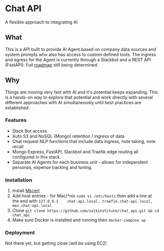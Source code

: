 # Chat API
A flexible approach to integrating AI

## What
This is a API built to provide AI Agent based on company data sources and system prompts who also has access to custom defined tools.
The ingress and egress for the Agent is currently through a Slackbot and a REST API (FastAPI). 
Full [roadmap](https://github.com/salkinstitute/chat_api/edit/main/planning.md) still being determined.

## Why
Things are moving very fast with AI and it's potential keeps expanding.  This is a hands-on way to explore that potential and work directly with several different approaches with AI simultaneously until best practices are established.


### Features
- Slack Bot access
- Auto S3 and NoSQL (Mongo) retention / ingress of data
- Chat request NLP functions that include data ingress, note taking, note recall
- Mongo Express, FastAPI, Slackbot and Traefik edge routing all configured in this stack.
- Separate AI Agents for each business unit - allows for independent personas, expense tracking and tuning.
    
    
### Installation
1. Install [Mkcert](https://github.com/FiloSottile/mkcert)
2. Add host entries - for Mac/*nix `sudo vi /etc/hosts` then add a line at the end with `127.0.0.1    chat-api.local, traefik.chat-api.local, mex.chat-api.local`
3. Clone `git clone https://github.com/salkinstitute/chat_api.git && cd chat_api`
4. Make sure Docker is installed and running then `docker-compose up`
   
### Deployment
Not there yet, but getting close 
(will be using EC2)

